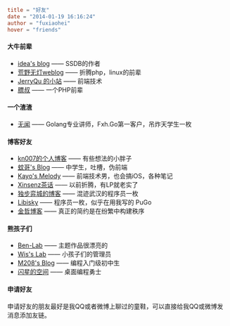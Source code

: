 ```toml
title = "好友"
date = "2014-01-19 16:16:24"
author = "fuxiaohei"
hover = "friends"
```

#### 大牛前辈

* [idea's blog](http://www.ideawu.net/blog/) —— SSDB的作者
* [荒野无灯weblog](http://ihacklog.com/) —— 折腾php，linux的前辈
* [JerryQu 的小站](https://www.imququ.com/) —— 前端技术
* [膘叔](http://www.neatstudio.com/) —— 一个PHP前辈

#### 一个渣渣

* [无闻](http://wuwen.org/) —— Golang专业讲师，Fxh.Go第一客户，吊炸天学生一枚

#### 博客好友

* [kn007的个人博客](http://kn007.net/) —— 有些想法的小胖子
* [蚊哥's Blog](http://www.wenge123.com/) —— 中学生，吐槽，伪前端
* [Kayo's Melody](http://kayosite.com/) —— 前端技术男，也会搞iOS，各种笔记
* [Xinsenz茶话](http://www.xinsenz.com/) —— 以前折腾，有LP就老实了
* [独步弈城的博客](http://www.dinghaijun.com/) —— 混迹武汉的程序员一枚
* [Libisky](http://libisky.com/) —— 程序员一枚，似乎在用我写的 PuGo
* [金哲博客](http://jinzhe.net/) —— 真正的简约是在纷繁中构建秩序

#### 熊孩子们

* [Ben-Lab](http://ben-lab.com/) —— 主题作品很漂亮的
* [Wis's Lab](http://wislab.net/) —— 小孩子们的管理员
* [M208's Blog](http://m208.pw/) —— 编程入门级初中生
* [闪星的空间](http://shansing.com/) —— 桌面编程勇士


#### 申请好友

申请好友的朋友最好是我QQ或者微博上聊过的童鞋，可以直接给我QQ或微博发消息添加友链。
